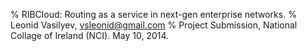 % RIBCloud: Routing as a service in next-gen enterprise networks.
% Leonid Vasilyev, <vsleonid@gmail.com>
% Project Submission, National Collage of Ireland (NCI). May 10, 2014.
